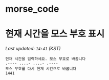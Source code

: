 # morse_code
# 현재 시간을 모스 부호 표시
<!-- MORSE_TIME_START -->
_Last updated: `14:41` (KST)_

```
현재 시간을 입력하세요. 모스 부호로 바꿉니다
.---- ....- ....- .----
모스 부호를 다시 현재 시간으로 바꿉니다
1441
```
<!-- MORSE_TIME_END -->
